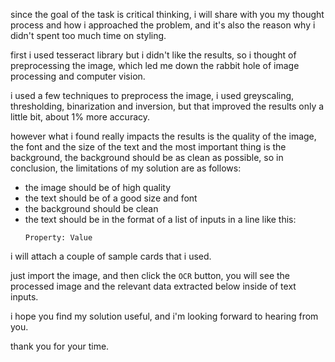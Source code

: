 since the goal of the task is critical thinking, i will share with you my thought process and how i approached the problem, and it's also the reason why i didn't spent too much time on styling.

first i used tesseract library but i didn't like the results, so i thought of preprocessing the image, which led me down the rabbit hole of image processing and computer vision.

i used a few techniques to preprocess the image, i used greyscaling, thresholding, binarization and inversion, but that improved the results only a little bit, about 1% more accuracy.

however what i found really impacts the results is the quality of the image, the font and the size of the text and the most important thing is the background, the background should be as clean as possible, so in conclusion, the limitations of my solution are as follows:
- the image should be of high quality
- the text should be of a good size and font
- the background should be clean
- the text should be in the format of a list of inputs in a line like this: 
   ```
   Property: Value
   ```
i will attach a couple of sample cards that i used.

just import the image, and then click the `OCR` button, you will see the processed image and the relevant data extracted below inside of text inputs.

i hope you find my solution useful, and i'm looking forward to hearing from you.

thank you for your time.